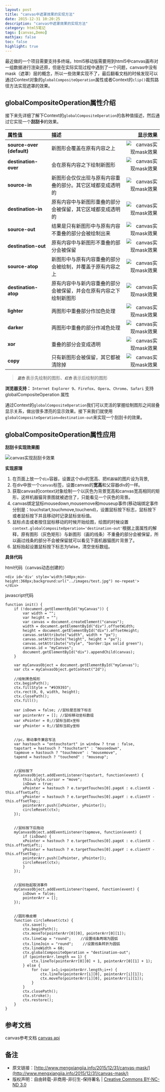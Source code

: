 ```yaml
---
layout: post
title: "canvas中遮罩效果的实现方法"
date: 2015-12-31 10:20:25
description: "canvas中遮罩效果的实现方法"
category: html5笔记
tags: [canvas,Demo]
mathjax: false
toc: false
highlight: true
---
```


最近做的一个项目需要支持多终端，html5移动版需要用到html5中canvas画布对一组数据进行渲染还原，但是在实际实现过程中遇到了一个问题，canvas中没有mask（遮罩）层的概念，所以一些效果实现不了，最后翻看文档的时候发现可以通过Context对象的`globalCompositeOperation`属性或者Context的`clip()`裁剪路径方法实现遮罩的效果。

<!-- more -->

## globalCompositeOperation属性介绍

接下来先详细了解下Context的`globalCompositeOperation`的各种值描述，然后通过它实现一个**刮刮卡**的效果。

属性值|描述|显示效果
:------|:------|------:|
**source-over (default)**|新图形会覆盖在原有内容之上|![canvas实现mask效果](/images/canvas-mask/source-over.png)
**destination-over**|会在原有内容之下绘制新图形|![canvas实现mask效果](/images/canvas-mask/destination-over.png)
**source-in**|新图形会仅仅出现与原有内容重叠的部分。其它区域都变成透明的|![canvas实现mask效果](/images/canvas-mask/source-in.png)
**destination-in**|原有内容中与新图形重叠的部分会被保留，其它区域都变成透明的|![canvas实现mask效果](/images/canvas-mask/destination-in.png)
**source-out**|结果是只有新图形中与原有内容不重叠的部分会被绘制出来|![canvas实现mask效果](/images/canvas-mask/source-out.png)
**destination-out**|原有内容中与新图形不重叠的部分会被保留|![canvas实现mask效果](/images/canvas-mask/destination-out.png)
**source-atop**|新图形中与原有内容重叠的部分会被绘制，并覆盖于原有内容之上|![canvas实现mask效果](/images/canvas-mask/source-atop.png)
**destination-atop**|原有内容中与新内容重叠的部分会被保留，并会在原有内容之下绘制新图形|![canvas实现mask效果](/images/canvas-mask/destination-atop.png)
**lighter**|两图形中重叠部分作加色处理|![canvas实现mask效果](/images/canvas-mask/lighter.png)
**darker**|两图形中重叠的部分作减色处理|![canvas实现mask效果](/images/canvas-mask/darker.png)
**xor**|重叠的部分会变成透明|![canvas实现mask效果](/images/canvas-mask/xor.png)
**copy**|只有新图形会被保留，其它都被清除掉|![canvas实现mask效果](/images/canvas-mask/copy.png)

> ***`蓝色`*** 表示先绘制的图形、***`红色`*** 表示后绘制的图形

**浏览器支持：** `Internet Explorer 9`、`Firefox`、`Opera`、`Chrome`、`Safari` 支持globalCompositeOperation 属性

通过Context的`globalCompositeOperation`我们可以灵活的掌握绘制图形之间层叠显示关系，做出很多漂亮的显示效果。接下来我们就使用`globalCompositeOperation=destination-out`来实现一个刮刮卡的效果。

## globalCompositeOperation属性应用

**刮刮卡实现效果图**

![canvas实现刮刮卡效果](/images/canvas-mask/canvas-mask.gif)

**实现原理**

1. 在页面上放一个`div`容器，设置这个div的宽高、把`机器猫`的图片设为背景,
2. 在div中放一个`canvas`标签，设置canvas的**宽高**和父容器div的一样。
3. 获取canvas的context对象绘制一个以灰色为背景宽高和canvas宽高相同的矩形，这样机器猫背景图就被遮住了，只能看见一个灰色的背景。
4. canvas绑定鼠标mousedown,mousemove和mouseup事件(移动端绑定事件分别是：touchstart,touchmove,touchend)，设置鼠标按下标志，鼠标按下或者鼠标按下并且移动时记录鼠标坐标值。
5. 鼠标点击或者按住鼠标移动的时候开始绘图，绘图的时候设置`context.globalCompositeOperation='destination-out'`根据上面属性的解释，原有图形（灰色矩形）与新图形（画的线条）不重叠的部分会被保留，所以画过线条的部分不会被保留就可以看见下面机器猫图片背景了。
6. 鼠标抬起设置鼠标按下标志为false，清空坐标数组。 

**具体代码**

html代码（canvas动态创建的）

	<div id='div' style='width:540px;min-height:360px;background:url("../images/test.jpg") no-repeat'>
	</div>

javascript代码

	function init() {
		if (!document.getElementById("myCanvas")) {
		    var width = "";
		    var height = "";
		    var canvas = document.createElement("canvas");
		    width = document.getElementById("div").offsetWidth;
		    height = document.getElementById("div").offsetHeight;
		    canvas.setAttribute("width", width + "px");
		    canvas.setAttribute("height", height + "px");
		    canvas.setAttribute("style", "border:1px solid green");
		    canvas.id = "myCanvas";
		    document.getElementById("div").appendChild(canvas);
		}

		var myCanvasObject = document.getElementById("myCanvas");
		var ctx = myCanvasObject.getContext("2d");

		//绘制黑色矩形	
		ctx.beginPath();
		ctx.fillStyle = "#939393";
		ctx.rect(0, 0, width, height);
		ctx.closePath();
		ctx.fill();

		var isDown = false; //鼠标是否按下标志
		var pointerArr = []; //鼠标移动坐标数组
		var xPointer = 0;//鼠标当前x坐标
		var yPointer = 0;//鼠标当前y坐标


		//pc，移动事件兼容写法
		var hastouch = "ontouchstart" in window ? true : false,
		tapstart = hastouch ? "touchstart" : "mousedown",
		tapmove = hastouch ? "touchmove" : "mousemove",
		tapend = hastouch ? "touchend" : "mouseup";


		//鼠标按下
		myCanvasObject.addEventListener(tapstart, function(event) {
		    this.style.cursor = "move";
		    isDown = true;
		    xPointer = hastouch ? e.targetTouches[0].pageX : e.clientX - this.offsetLeft;
		    yPointer = hastouch ? e.targetTouches[0].pageY : e.clientY - this.offsetTop;;
		    pointerArr.push([xPointer, yPointer]);
		    circleReset(ctx);
		});


		//鼠标按下后拖动
		myCanvasObject.addEventListener(tapmove, function(event) {
		    if (isDown) {
			xPointer = hastouch ? e.targetTouches[0].pageX : e.clientX - this.offsetLeft;;
			yPointer = hastouch ? e.targetTouches[0].pageY : e.clientY - this.offsetTop;;
			pointerArr.push([xPointer, yPointer]);
			circleReset(ctx);
		    }
		});


		//鼠标抬起取消事件
		myCanvasObject.addEventListener(tapend, function(event) {
		    isDown = false;
		    pointerArr = [];
		});


		//圆形橡皮檫
		function circleReset(ctx) {
		    ctx.save();
		    ctx.beginPath();
		    ctx.moveTo(pointerArr[0][0], pointerArr[0][1]);
		    ctx.lineCap = "round";　　 //设置线条两端为圆弧
		    ctx.lineJoin = "round";　　 //设置线条转折为圆弧
		    ctx.lineWidth = 60;
		    ctx.globalCompositeOperation = "destination-out";
		    if (pointerArr.length == 1) {
				ctx.lineTo(pointerArr[0][0] + 1, pointerArr[0][1] + 1);
		    } else {
				for (var i=1;i<pointerArr.length;i++) {
				    ctx.lineTo(pointerArr[i][0], pointerArr[i][1]);
				    ctx.moveTo(pointerArr[i][0], pointerArr[i][1]);
				}
		    }
		    ctx.closePath();
		    ctx.stroke();
		    ctx.restore();
		}
	}


## 参考文档
	   
canvas参考文档 [canvas api](https://developer.mozilla.org/zh-CN/docs/Web/API/Canvas_API/Tutorial/Basic_usage)

## 备注

* 原文链接：[http://www.mengxiangjia.info/2015/12/31/canvas-mask/](http://www.mengxiangjia.info/2015/12/31/canvas-mask/) 
* 版权声明：自由转载-非商用-非衍生-保持署名 | <a href='http://creativecommons.org/licenses/by-nc-nd/3.0/deed.zh'>Creative Commons BY-NC-ND 3.0</a>

